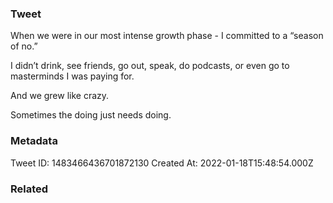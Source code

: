 ### Tweet
When we were in our most intense growth phase - I committed to a “season of no.” 

I didn’t drink, see friends, go out, speak, do podcasts, or even go to masterminds I was paying for.

And we grew like crazy.

Sometimes the doing just needs doing.

### Metadata
Tweet ID: 1483466436701872130
Created At: 2022-01-18T15:48:54.000Z

### Related

